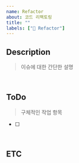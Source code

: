 ```yaml
---
name: Refactor
about: 코드 리팩토링
title: ""
labels: ["🔨 Refactor"]
---
```


## Description

> 이슈에 대한 간단한 설명

 <br>

## ToDo

> 구체적인 작업 항목

- [ ]

<br>

## ETC
